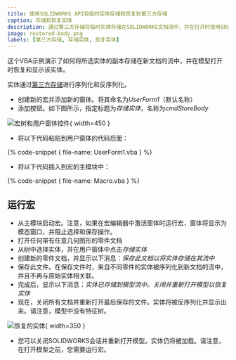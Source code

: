 ```yaml
---
title: 使用SOLIDWORKS API将临时实体存储和恢复到第三方存储
caption: 存储和恢复实体
description: 通过第三方存储将临时实体存储在SOLIDWORKS文档流中，并在打开时使用SOLIDWORKS API进行恢复
image: restored-body.png
labels: [第三方存储, 存储实体, 恢复实体]
---
```

这个VBA示例演示了如何将所选实体的副本存储在新文档的流中，并在模型打开时恢复和显示该实体。

实体通过[第三方存储](/solidworks-api/data-storage/third-party/)进行序列化和反序列化。

* 创建新的宏并添加新的窗体。将其命名为*UserForm1*（默认名称）
* 添加按钮。如下图所示，指定标题为*存储实体*，名称为*cmdStoreBody*

![宏树和用户窗体控件](macro-solution-tree.png){ width=450 }

* 将以下代码粘贴到用户窗体的代码后面：

{% code-snippet { file-name: UserForm1.vba } %}

* 将以下代码插入到宏的主模块中：

{% code-snippet { file-name: Macro.vba } %}

## 运行宏

* 从主模块启动宏。注意，如果在宏编辑器中激活窗体时运行宏，窗体将显示为模态窗口，并阻止选择和保存操作。
* 打开任何带有任意几何图形的零件文档
* 从树中选择实体，并在用户窗体中点击*存储实体*
* 创建新的零件文档，并显示以下消息：*保存此文档以将实体存储在其流中*
* 保存此文件。在保存文件时，来自不同零件的实体被序列化到新文档的流中，并且不再与原始实体相关联。
* 完成后，显示以下消息：*实体已存储到模型流中。关闭并重新打开模型以恢复实体*
* 现在，关闭所有文档并重新打开最后保存的文件。实体将被反序列化并显示出来。请注意，模型中没有特征树。

![恢复的实体](restored-body.png){ width=350 }

* 您可以关闭SOLIDWORKS会话并重新打开模型。实体仍将被加载。请注意，在打开模型之前，您需要运行宏。